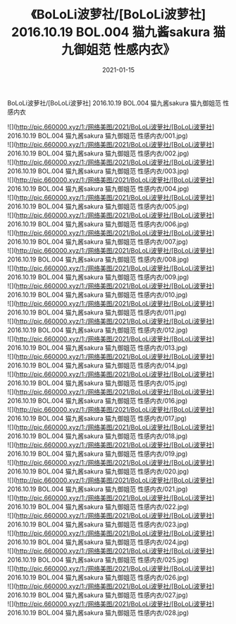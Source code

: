 ﻿---
layout: post
title:  《BoLoLi波萝社/[BoLoLi波萝社] 2016.10.19 BOL.004 猫九酱sakura 猫九御姐范 性感内衣》
date:   2021-01-15
img: http://pic.660000.xyz/1:/网络美图/2021/BoLoLi波萝社/[BoLoLi波萝社] 2016.10.19 BOL.004 猫九酱sakura 猫九御姐范 性感内衣/000.jpg
categories: [美女, 清纯, 唯美]
---

BoLoLi波萝社/[BoLoLi波萝社] 2016.10.19 BOL.004 猫九酱sakura 猫九御姐范 性感内衣

 ![](http://pic.660000.xyz/1:/网络美图/2021/BoLoLi波萝社/[BoLoLi波萝社] 2016.10.19 BOL.004 猫九酱sakura 猫九御姐范 性感内衣/001.jpg) <br>![](http://pic.660000.xyz/1:/网络美图/2021/BoLoLi波萝社/[BoLoLi波萝社] 2016.10.19 BOL.004 猫九酱sakura 猫九御姐范 性感内衣/002.jpg) <br>![](http://pic.660000.xyz/1:/网络美图/2021/BoLoLi波萝社/[BoLoLi波萝社] 2016.10.19 BOL.004 猫九酱sakura 猫九御姐范 性感内衣/003.jpg) <br>![](http://pic.660000.xyz/1:/网络美图/2021/BoLoLi波萝社/[BoLoLi波萝社] 2016.10.19 BOL.004 猫九酱sakura 猫九御姐范 性感内衣/004.jpg) <br>![](http://pic.660000.xyz/1:/网络美图/2021/BoLoLi波萝社/[BoLoLi波萝社] 2016.10.19 BOL.004 猫九酱sakura 猫九御姐范 性感内衣/005.jpg) <br>![](http://pic.660000.xyz/1:/网络美图/2021/BoLoLi波萝社/[BoLoLi波萝社] 2016.10.19 BOL.004 猫九酱sakura 猫九御姐范 性感内衣/006.jpg) <br>![](http://pic.660000.xyz/1:/网络美图/2021/BoLoLi波萝社/[BoLoLi波萝社] 2016.10.19 BOL.004 猫九酱sakura 猫九御姐范 性感内衣/007.jpg) <br>![](http://pic.660000.xyz/1:/网络美图/2021/BoLoLi波萝社/[BoLoLi波萝社] 2016.10.19 BOL.004 猫九酱sakura 猫九御姐范 性感内衣/008.jpg) <br>![](http://pic.660000.xyz/1:/网络美图/2021/BoLoLi波萝社/[BoLoLi波萝社] 2016.10.19 BOL.004 猫九酱sakura 猫九御姐范 性感内衣/009.jpg) <br>![](http://pic.660000.xyz/1:/网络美图/2021/BoLoLi波萝社/[BoLoLi波萝社] 2016.10.19 BOL.004 猫九酱sakura 猫九御姐范 性感内衣/010.jpg) <br>![](http://pic.660000.xyz/1:/网络美图/2021/BoLoLi波萝社/[BoLoLi波萝社] 2016.10.19 BOL.004 猫九酱sakura 猫九御姐范 性感内衣/011.jpg) <br>![](http://pic.660000.xyz/1:/网络美图/2021/BoLoLi波萝社/[BoLoLi波萝社] 2016.10.19 BOL.004 猫九酱sakura 猫九御姐范 性感内衣/012.jpg) <br>![](http://pic.660000.xyz/1:/网络美图/2021/BoLoLi波萝社/[BoLoLi波萝社] 2016.10.19 BOL.004 猫九酱sakura 猫九御姐范 性感内衣/013.jpg) <br>![](http://pic.660000.xyz/1:/网络美图/2021/BoLoLi波萝社/[BoLoLi波萝社] 2016.10.19 BOL.004 猫九酱sakura 猫九御姐范 性感内衣/014.jpg) <br>![](http://pic.660000.xyz/1:/网络美图/2021/BoLoLi波萝社/[BoLoLi波萝社] 2016.10.19 BOL.004 猫九酱sakura 猫九御姐范 性感内衣/015.jpg) <br>![](http://pic.660000.xyz/1:/网络美图/2021/BoLoLi波萝社/[BoLoLi波萝社] 2016.10.19 BOL.004 猫九酱sakura 猫九御姐范 性感内衣/016.jpg) <br>![](http://pic.660000.xyz/1:/网络美图/2021/BoLoLi波萝社/[BoLoLi波萝社] 2016.10.19 BOL.004 猫九酱sakura 猫九御姐范 性感内衣/017.jpg) <br>![](http://pic.660000.xyz/1:/网络美图/2021/BoLoLi波萝社/[BoLoLi波萝社] 2016.10.19 BOL.004 猫九酱sakura 猫九御姐范 性感内衣/018.jpg) <br>![](http://pic.660000.xyz/1:/网络美图/2021/BoLoLi波萝社/[BoLoLi波萝社] 2016.10.19 BOL.004 猫九酱sakura 猫九御姐范 性感内衣/019.jpg) <br>![](http://pic.660000.xyz/1:/网络美图/2021/BoLoLi波萝社/[BoLoLi波萝社] 2016.10.19 BOL.004 猫九酱sakura 猫九御姐范 性感内衣/020.jpg) <br>![](http://pic.660000.xyz/1:/网络美图/2021/BoLoLi波萝社/[BoLoLi波萝社] 2016.10.19 BOL.004 猫九酱sakura 猫九御姐范 性感内衣/021.jpg) <br>![](http://pic.660000.xyz/1:/网络美图/2021/BoLoLi波萝社/[BoLoLi波萝社] 2016.10.19 BOL.004 猫九酱sakura 猫九御姐范 性感内衣/022.jpg) <br>![](http://pic.660000.xyz/1:/网络美图/2021/BoLoLi波萝社/[BoLoLi波萝社] 2016.10.19 BOL.004 猫九酱sakura 猫九御姐范 性感内衣/023.jpg) <br>![](http://pic.660000.xyz/1:/网络美图/2021/BoLoLi波萝社/[BoLoLi波萝社] 2016.10.19 BOL.004 猫九酱sakura 猫九御姐范 性感内衣/024.jpg) <br>![](http://pic.660000.xyz/1:/网络美图/2021/BoLoLi波萝社/[BoLoLi波萝社] 2016.10.19 BOL.004 猫九酱sakura 猫九御姐范 性感内衣/025.jpg) <br>![](http://pic.660000.xyz/1:/网络美图/2021/BoLoLi波萝社/[BoLoLi波萝社] 2016.10.19 BOL.004 猫九酱sakura 猫九御姐范 性感内衣/026.jpg) <br>![](http://pic.660000.xyz/1:/网络美图/2021/BoLoLi波萝社/[BoLoLi波萝社] 2016.10.19 BOL.004 猫九酱sakura 猫九御姐范 性感内衣/027.jpg) <br>![](http://pic.660000.xyz/1:/网络美图/2021/BoLoLi波萝社/[BoLoLi波萝社] 2016.10.19 BOL.004 猫九酱sakura 猫九御姐范 性感内衣/028.jpg) <br>